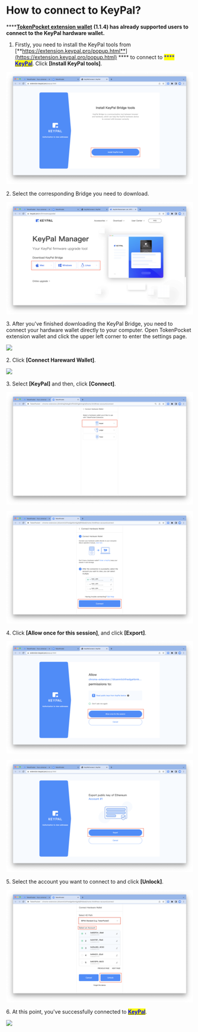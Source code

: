 # How to connect to KeyPal?

****[**TokenPocket extension wallet**](https://extension.tokenpocket.pro/#/) **(1.1.4) has already supported users to connect to the KeyPal hardware wallet.**&#x20;

1. Firstly, you need to install the KeyPal tools from [**https://extension.keypal.pro/popup.html**](https://extension.keypal.pro/popup.html) **** to connect to <mark style="color:blue;">****</mark> [<mark style="color:blue;">**KeyPal**</mark>](http://keypal.pro/). Click **\[Install KeyPal tools]**.&#x20;

![](../../../.gitbook/assets/en3.png)

2\. Select the corresponding Bridge you need to download.

![](../../../.gitbook/assets/en4.png)

3\. After you've finished downloading the KeyPal Bridge, you need to connect your hardware wallet directly to your computer. Open TokenPocket extension wallet and click the upper left corner to enter the settings page.

![](<../../../.gitbook/assets/组 4.png>)

2\. Click **\[Connect Hareward Wallet]**.

![](<../../../.gitbook/assets/组 71.png>)

3\. Select **\[KeyPal]** and then, click **\[Connect]**.

![](../../../.gitbook/assets/en1.png)

![](../../../.gitbook/assets/en2.png)

4\. Click **\[Allow once for this session]**, and click **\[Export]**.

![](<../../../.gitbook/assets/100 (1).png>)

![](<../../../.gitbook/assets/101 (1).png>)

5\. Select the account you want to connect to and click **\[Unlock]**.

![](../../../.gitbook/assets/en5.png)

6\. At this point, you've successfully connected to [<mark style="color:blue;">**KeyPal**</mark>](http://keypal.pro/).&#x20;

![](<../../../.gitbook/assets/组 84.png>)

